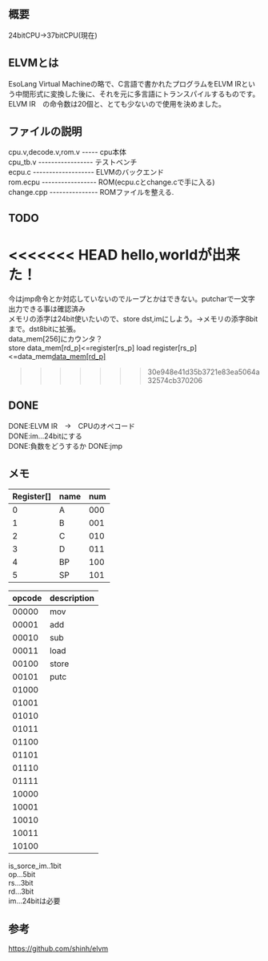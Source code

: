 ## 概要

24bitCPU→37bitCPU(現在)

## ELVMとは

EsoLang Virtual Machineの略で、C言語で書かれたプログラムをELVM IRという中間形式に変換した後に、それを元に多言語にトランスパイルするものです。  
ELVM IR　の命令数は20個と、とても少ないので使用を決めました。

## ファイルの説明
cpu.v,decode.v,rom.v ----- cpu本体  
cpu_tb.v ----------------- テストベンチ  
ecpu.c ------------------- ELVMのバックエンド  
rom.ecpu ----------------- ROM(ecpu.cとchange.cで手に入る)  
change.cpp --------------- ROMファイルを整える.  



## TODO
<<<<<<< HEAD
	hello,worldが出来た！
=======
今はjmp命令とか対応していないのでループとかはできない。putcharで一文字出力できる事は確認済み  
メモリの添字は24bit使いたいので、store dst,imにしよう。→メモリの添字8bitまで。dst8bitに拡張。  
data_mem[256]にカウンタ？  
store data_mem[rd_p]<=register[rs_p]
load register[rs_p]<=data_mem[data_mem[rd_p]](rd_pは1111111)



>>>>>>> 30e948e41d35b3721e83ea5064a32574cb370206
## DONE
DONE:ELVM IR　→　CPUのオペコード  
DONE:im...24bitにする  
DONE:負数をどうするか
DONE:jmp

## メモ

 |Register[]| name  |  num   |
 |----------|-------|--------|
 | 0        |   A   |  000   |
 | 1        |   B   |  001   |
 | 2        |   C   |  010   |
 | 3        |   D   |  011   |
 | 4        |   BP  |  100   |
 | 5        |   SP  |  101   |
 
 |  opcode  |description|
 |----------|-----------|
 |  00000   |    mov    |
 |  00001   |    add    |
 |  00010   |    sub    |
 |  00011   |    load   |
 |  00100   |    store  |
 |  00101   |    putc   |
 |  01000   |           |
 |  01001   |           |
 |  01010   |           |
 |  01011   |           |
 |  01100   |           |
 |  01101   |           |
 |  01110   |           |
 |  01111   |           |
 |  10000   |           |
 |  10001   |           |
 |  10010   |           |
 |  10011   |           |
 |  10100   |           |
 
is_sorce_im..1bit  
op...5bit  
rs...3bit  
rd...3bit  
im...24bitは必要  

## 参考

https://github.com/shinh/elvm
